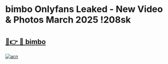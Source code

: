 # bimbo Onlyfans Leaked - New Video & Photos March 2025 !208sk

# <h2><a href="https://mwzh66.iuczelnia.edu.pl?title=bimbo&ref=208sk">🔗👉 🔴 bimbo</a></h2>

[![acn](https://github.com/user-attachments/assets/0f9c940e-d8b0-45ae-aac7-cd30a18b3e1c)](https://mwzh66.iuczelnia.edu.pl?title=bimbo&ref=208sk)

